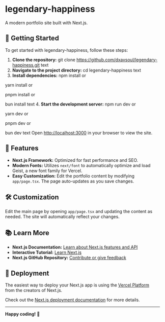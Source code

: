 # legendary-happiness

A modern portfolio site built with Next.js.

## 🚀 Getting Started

To get started with legendary-happiness, follow these steps:

1. **Clone the repository:**
git clone https://github.com/dxavsoul/legendary-happiness.git
text
2. **Navigate to the project directory:**
cd legendary-happiness
text
3. **Install dependencies:**
npm install
or

yarn install
or

pnpm install
or

bun install
text
4. **Start the development server:**
npm run dev
or

yarn dev
or

pnpm dev
or

bun dev
text
Open [http://localhost:3000](http://localhost:3000) in your browser to view the site.

## 🎨 Features

- **Next.js Framework:** Optimized for fast performance and SEO.
- **Modern Fonts:** Utilizes `next/font` to automatically optimize and load Geist, a new font family for Vercel.
- **Easy Customization:** Edit the portfolio content by modifying `app/page.tsx`. The page auto-updates as you save changes.

## 🛠️ Customization

Edit the main page by opening `app/page.tsx` and updating the content as needed. The site will automatically reflect your changes.

## 📚 Learn More

- **Next.js Documentation:** [Learn about Next.js features and API](https://nextjs.org/docs)
- **Interactive Tutorial:** [Learn Next.js](https://nextjs.org/learn)
- **Next.js GitHub Repository:** [Contribute or give feedback](https://github.com/vercel/next.js)

## 🚀 Deployment

The easiest way to deploy your Next.js app is using the [Vercel Platform](https://vercel.com/new?utm_medium=default-template&filter=next.js&utm_source=create-next-app&utm_campaign=create-next-app-readme) from the creators of Next.js.

Check out the [Next.js deployment documentation](https://nextjs.org/docs/deployment) for more details.

---

**Happy coding!** 🚀
